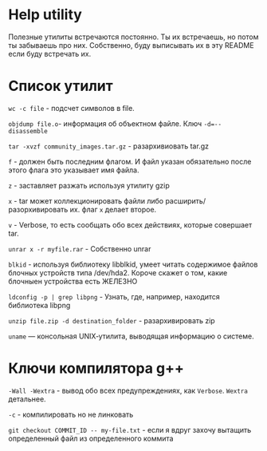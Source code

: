 # Help utility

Полезные утилиты встречаются постоянно. Ты их встречаешь,
но потом ты забываешь про них.
Собственно, буду выписывать их в эту README если буду встречать их.

# Список утилит
`wc -c file` - подсчет символов в file.

`objdump file.o`- информация об объектном файле.
Ключ `-d=--disassemble`

`tar -xvzf community_images.tar.gz` - разархивиовать tar.gz

`f` - должен быть последним флагом. И файл указан обязательно после этого флага
это указывает имя файла.

`z` - заставляет разжать используя утилиту gzip

`x` - tar может коллекционировать файли либо расширить/разорхивировать их.
флаг `x` делает второе.

`v` - Verbose, то есть сообщать обо всех действиях, которые совершает tar.

`unrar x -r myfile.rar` - Собственно unrar

`blkid` - используя библиотеку libblkid, умеет читать содержимое файлов блочных устройств типа /dev/hda2. Короче скажет о том, какие блочныен устройства есть ЖЕЛЕЗНО


`ldconfig -p | grep libpng` - Узнать, где, например, находится библиотека libpng

`unzip file.zip -d destination_folder` - разархивировать zip

`uname` — консольная UNIX‐утилита, выводящая информацию о системе. 
# Ключи компилятора g++
`-Wall -Wextra` - вывод обо всех предупреждениях, как `Verbose`. `Wextra` детальнее.

`-c` - компилировать но не линковать

`git checkout COMMIT_ID -- my-file.txt` - если я вдруг захочу вытащить определенный файл из определенного коммита
